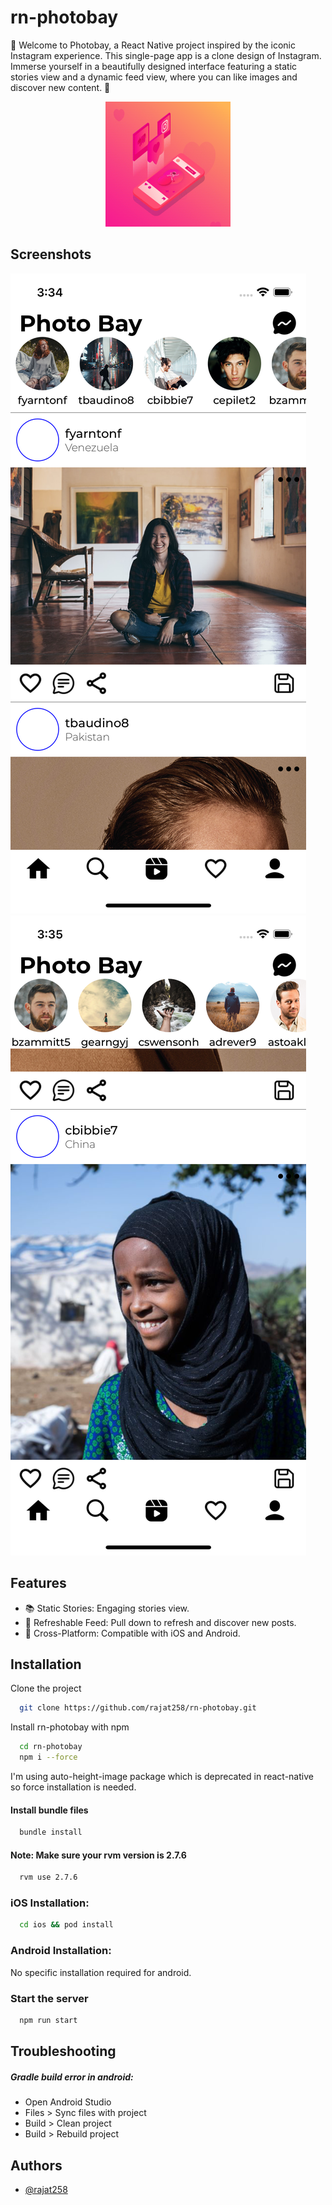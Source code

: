 
# rn-photobay

📸 Welcome to Photobay, a React Native project inspired by the iconic Instagram experience. This single-page app is a clone design of Instagram. Immerse yourself in a beautifully designed interface featuring a static stories view and a dynamic feed view, where you can like images and discover new content. 🚀

<center>
    <img src="./asset/readmeImage.gif" alt="gif" style="width: 200px;height: 200px;"/>
</center>

<!-- ![Gif](./asset/readmeImage.gif) -->


## Screenshots

![App Screenshot](asset/screenshot1.png)
![App Screenshot](asset/screenshot2.png)


## Features

- 📚 Static Stories: Engaging stories view.
- 🔄 Refreshable Feed: Pull down to refresh and discover new posts.
- 📱 Cross-Platform: Compatible with iOS and Android.


## Installation

Clone the project

```bash
  git clone https://github.com/rajat258/rn-photobay.git
```

Install rn-photobay with npm

```bash
  cd rn-photobay
  npm i --force
```
I'm using auto-height-image package which is deprecated in react-native so force installation is needed.

#### Install bundle files

```bash
  bundle install
```

#### Note: Make sure your rvm version is 2.7.6

```bash
  rvm use 2.7.6
```

### iOS Installation:

```bash
  cd ios && pod install
```

### Android Installation:

No specific installation required for android.

### Start the server

```bash
  npm run start
```
## Troubleshooting

##### Gradle build error in android:
- Open Android Studio
- Files > Sync files with project
- Build > Clean project
- Build > Rebuild project


## Authors

- [@rajat258](https://github.com/rajat258)

